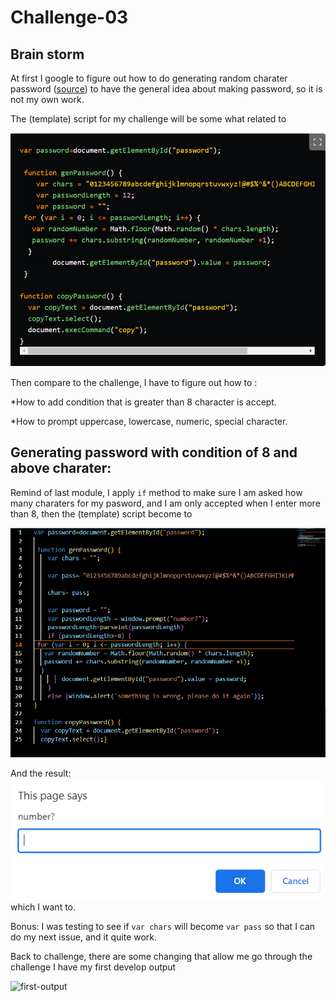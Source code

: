 # Challenge-03

## Brain storm
At first I google to figure out how to do generating random charater password ([source](https://dev.to/code_mystery/random-password-generator-using-javascript-6a)) to have the general idea about making password, so it is not my own work.

The (template) script for my challenge will be some what related to 

![this](./Develop/assets/images/img%201.PNG)

Then compare to the challenge, I have to figure out how to :

*How to add condition that is greater than 8 character is accept.

*How to prompt uppercase, lowercase, numeric, special character.

## Generating password with condition of 8 and above charater:

Remind of last module, I apply `if` method to make sure I am asked how many charaters for my pasword, and I am only accepted when I enter more than 8, then the (template) script become to 

![this](./Develop/assets/images/img%202.PNG)

And the result: 
![this](./Develop/assets/images/img%203.PNG) 
which I want to.

Bonus: I was testing to see if `var chars` will become `var pass` so that I can do my next issue, and it quite work.

Back to challenge, there are some changing that allow me go through the challenge I have my first develop output 

![first-output]()